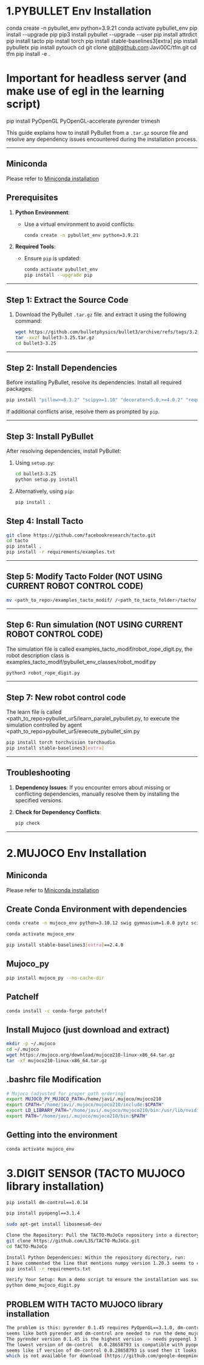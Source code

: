 # 1.PYBULLET Env Installation

conda create -n pybullet_env python=3.9.21
conda activate pybullet_env
pip install --upgrade pip
pip3 install pybullet --upgrade --user
pip install attrdict
pip install tacto
pip install torch
pip install stable-baselines3[extra]
pip install pybulletx
pip install pytouch
cd 
git clone git@github.com:Javi00C/tfm.git
cd tfm
pip install -e .
# Important for headless server (and make use of egl in the learning script)
pip install PyOpenGL PyOpenGL-accelerate pyrender trimesh


This guide explains how to install PyBullet from a `.tar.gz` source file and resolve any dependency issues encountered during the installation process.

---
## Miniconda

Please refer to [Miniconda installation](https://docs.anaconda.com/miniconda/ "Miniconda official site")

## Prerequisites

1. **Python Environment**:
   - Use a virtual environment to avoid conflicts:
     ```bash
     conda create -n pybullet_env python=3.9.21
     ```

2. **Required Tools**:
   - Ensure `pip` is updated:
     ```bash
     conda activate pybullet_env
     pip install --upgrade pip
     ```

---

## Step 1: Extract the Source Code

1. Download the PyBullet `.tar.gz` file. and extract it using the following command:
   ```bash
   wget https://github.com/bulletphysics/bullet3/archive/refs/tags/3.25.tar.gz -o bullet3-3.25.tar.gz
   tar -xvzf bullet3-3.25.tar.gz
   cd bullet3-3.25
   ```

---

## Step 2: Install Dependencies

Before installing PyBullet, resolve its dependencies. Install all required packages:

```bash
pip install "pillow>=8.3.2" "scipy>=1.10" "decorator<5.0,>=4.0.2" "requests<3.0,>=2.8.1" "pytz>=2020.1" "packaging" "protobuf!=4.24.0,>=3.19.6" "six>1.9" "click" "pyyaml>=5.3.1" "prompt-toolkit<=3.0.36,>=2.0" "opencv-python" "pybulletX"
```

If additional conflicts arise, resolve them as prompted by `pip`.

---

## Step 3: Install PyBullet

After resolving dependencies, install PyBullet:

1. Using `setup.py`:
   ```bash
   cd bullet3-3.25
   python setup.py install
   ```

2. Alternatively, using `pip`:
   ```bash
   pip install .
   ```
   
## Step 4: Install Tacto
```bash
git clone https://github.com/facebookresearch/tacto.git
cd tacto
pip install .
pip install -r requirements/examples.txt
```
---
## Step 5: Modify Tacto Folder (NOT USING CURRENT ROBOT CONTROL CODE)
```bash
mv <path_to_repo>/examples_tacto_modif/ /<path_to_tacto_folder>/tacto/
```
---
## Step 6: Run simulation (NOT USING CURRENT ROBOT CONTROL CODE)
The simulation file is called examples_tacto_modif/robot_rope_digit.py, the robot description class is examples_tacto_modif/pybullet_env_classes/robot_modif.py
```bash
python3 robot_rope_digit.py
```
---

## Step 7: New robot control code 
The learn file is called <path_to_repo>pybullet_ur5/learn_paralel_pybullet.py, to execute the simulation controlled by agent <path_to_repo>pybullet_ur5/execute_pybullet_sim.py
```bash
pip install torch torchvision torchaudio
pip install stable-baselines3[extra]
```
---

## Troubleshooting

1. **Dependency Issues**:
   If you encounter errors about missing or conflicting dependencies, manually resolve them by installing the specified versions.

2. **Check for Dependency Conflicts**:
   ```bash
   pip check
   ```
---

# 2.MUJOCO Env Installation

## Miniconda

Please refer to [Miniconda installation](https://docs.anaconda.com/miniconda/ "Miniconda official site")

## Create Conda Environment with dependencies
```bash
conda create -n mujoco_env python=3.10.12 swig gymnasium=1.0.0 pytz scipy sympy gymnasium[mujoco]

conda activate mujoco_env

pip install stable-baselines3[extra]==2.4.0
```
## Mujoco_py
```bash
pip install mujoco_py --no-cache-dir
```
## Patchelf
```bash
conda install -c conda-forge patchelf
```
## Install Mujoco (just download and extract)
```bash
mkdir -p ~/.mujoco
cd ~/.mujoco
wget https://mujoco.org/download/mujoco210-linux-x86_64.tar.gz
tar -xf mujoco210-linux-x86_64.tar.gz
```
## .bashrc file Modification
```bash
# Mujoco (adjusted for proper path ordering)
export MUJOCO_PY_MUJOCO_PATH=/home/javi/.mujoco/mujoco210
export CPATH="/home/javi/.mujoco/mujoco210/include:$CPATH"
export LD_LIBRARY_PATH="/home/javi/.mujoco/mujoco210/bin:/usr/lib/nvidia:$LD_LIBRARY_PATH"
export PATH="/home/javi/.mujoco/mujoco210/bin:$PATH"
```

## Getting into the environment
```bash
conda activate mujoco_env
```

# 3.DIGIT SENSOR (TACTO MUJOCO library installation)

```bash
pip install dm-control==1.0.14

pip install pyopengl==3.1.4

sudo apt-get install libosmesa6-dev

Clone the Repository: Pull the TACTO-MuJoCo repository into a directory of your choice:
git clone https://github.com/L3S/TACTO-MuJoCo.git
cd TACTO-MuJoCo

Install Python Dependencies: Within the repository directory, run:
I have commented the line that mentions numpy version 1.20.3 seems to create an error
pip install -r requirements.txt

Verify Your Setup: Run a demo script to ensure the installation was successful:
python demo_mujoco_digit.py
```
## PROBLEM WITH TACTO MUJOCO library installation

```bash
The problem is this: pyrender 0.1.45 requires PyOpenGL==3.1.0, dm-control 1.0.14 requires pyopengl>=3.1.4
seems like both pyrender and dm-control are needed to run the demo_mujoco_digit.py
The pyrender version 0.1.45 is the highest version -> needs pyopengl 3.1.0
The lowest version of dm-control  0.0.28658793 is compatible with pyopengl 3.1.0 or at least lower than 3.1.4
seems like if version of dm-control 0.0.28658793 is used then it looks for document names of a lower version of mujoco (2.0.0)
which is not available for download (https://github.com/google-deepmind/mujoco/releases)
```
